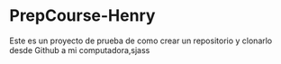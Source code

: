 # PrepCourse-Henry
Este es un proyecto de prueba de como crear un repositorio y clonarlo desde Github a mi computadora,sjass
